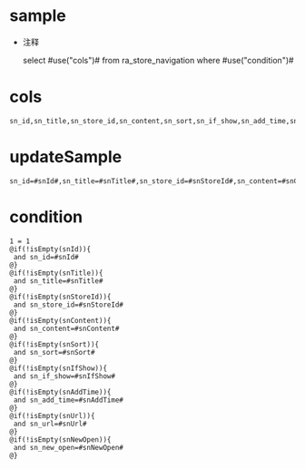 sample
===
* 注释

	select #use("cols")# from ra_store_navigation  where  #use("condition")#

cols
===
	sn_id,sn_title,sn_store_id,sn_content,sn_sort,sn_if_show,sn_add_time,sn_url,sn_new_open

updateSample
===
	
	sn_id=#snId#,sn_title=#snTitle#,sn_store_id=#snStoreId#,sn_content=#snContent#,sn_sort=#snSort#,sn_if_show=#snIfShow#,sn_add_time=#snAddTime#,sn_url=#snUrl#,sn_new_open=#snNewOpen#

condition
===

	1 = 1  
	@if(!isEmpty(snId)){
	 and sn_id=#snId#
	@}
	@if(!isEmpty(snTitle)){
	 and sn_title=#snTitle#
	@}
	@if(!isEmpty(snStoreId)){
	 and sn_store_id=#snStoreId#
	@}
	@if(!isEmpty(snContent)){
	 and sn_content=#snContent#
	@}
	@if(!isEmpty(snSort)){
	 and sn_sort=#snSort#
	@}
	@if(!isEmpty(snIfShow)){
	 and sn_if_show=#snIfShow#
	@}
	@if(!isEmpty(snAddTime)){
	 and sn_add_time=#snAddTime#
	@}
	@if(!isEmpty(snUrl)){
	 and sn_url=#snUrl#
	@}
	@if(!isEmpty(snNewOpen)){
	 and sn_new_open=#snNewOpen#
	@}
	
	